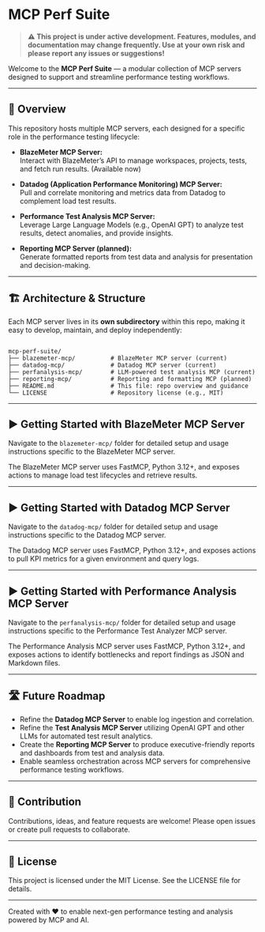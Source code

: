 # MCP Perf Suite

> **⚠️ This project is under active development. Features, modules, and documentation may change frequently. Use at your own risk and please report any issues or suggestions!**

Welcome to the **MCP Perf Suite** — a modular collection of MCP servers designed to support and streamline performance testing workflows.

---

## 📖 Overview

This repository hosts multiple MCP servers, each designed for a specific role in the performance testing lifecycle:

- **BlazeMeter MCP Server:**  
  Interact with BlazeMeter’s API to manage workspaces, projects, tests, and fetch run results. (Available now)

- **Datadog (Application Performance Monitoring) MCP Server:**  
  Pull and correlate monitoring and metrics data from Datadog to complement load test results.

- **Performance Test Analysis MCP Server:**  
  Leverage Large Language Models (e.g., OpenAI GPT) to analyze test results, detect anomalies, and provide insights.

- **Reporting MCP Server (planned):**  
  Generate formatted reports from test data and analysis for presentation and decision-making.

---

## 🏗️ Architecture & Structure

Each MCP server lives in its **own subdirectory** within this repo, making it easy to develop, maintain, and deploy independently:

```

mcp-perf-suite/
├── blazemeter-mcp/          # BlazeMeter MCP server (current)
├── datadog-mcp/             # Datadog MCP server (current)
├── perfanalysis-mcp/        # LLM-powered test analysis MCP (current)
├── reporting-mcp/           # Reporting and formatting MCP (planned)
├── README.md                # This file: repo overview and guidance
└── LICENSE                  # Repository license (e.g., MIT)

```

---

## ▶️ Getting Started with BlazeMeter MCP Server

Navigate to the `blazemeter-mcp/` folder for detailed setup and usage instructions specific to the BlazeMeter MCP server.

The BlazeMeter MCP server uses FastMCP, Python 3.12+, and exposes actions to manage load test lifecycles and retrieve results.

---

## ▶️ Getting Started with Datadog MCP Server

Navigate to the `datadog-mcp/` folder for detailed setup and usage instructions specific to the Datadog MCP server.

The Datadog MCP server uses FastMCP, Python 3.12+, and exposes actions to pull KPI metrics for a given environment and query logs.

---

## ▶️ Getting Started with Performance Analysis MCP Server

Navigate to the `perfanalysis-mcp/` folder for detailed setup and usage instructions specific to the Performance Test Analyzer MCP server.

The Performance Analysis MCP server uses FastMCP, Python 3.12+, and exposes actions to identify bottlenecks and report findings as JSON and Markdown files.

---

## 🛣️ Future Roadmap 

- Refine the **Datadog MCP Server** to enable log ingestion and correlation.  
- Refine the **Test Analysis MCP Server** utilizing OpenAI GPT and other LLMs for automated test result analytics.  
- Create the **Reporting MCP Server** to produce executive-friendly reports and dashboards from test and analysis data.  
- Enable seamless orchestration across MCP servers for comprehensive performance testing workflows.

---

## 🤝 Contribution

Contributions, ideas, and feature requests are welcome! Please open issues or create pull requests to collaborate.

---

## 📜 License 

This project is licensed under the MIT License. See the LICENSE file for details.

---

Created with ❤️ to enable next-gen performance testing and analysis powered by MCP and AI.

